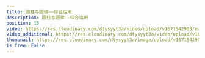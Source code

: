 ```yaml
---
title: 圆柱与圆锥——综合运用
description: 圆柱与圆锥——综合运用
position: 15
video: https://res.cloudinary.com/dtysyyt3a/video/upload/v1671542903/easymath/6年级下/03单元圆柱与圆锥/eyal7vs86hgvmq7xpf3z.mp4
video_additional: https://res.cloudinary.com/dtysyyt3a/video/upload/v1671542937/easymath/6年级下/03单元圆柱与圆锥/每课一题的解答视频/dzogpqe1tsnzszb0iipk.mp4
thumbnail: https://res.cloudinary.com/dtysyyt3a/image/upload/v1671542905/easymath/6年级下/03单元圆柱与圆锥/cj1zkcumi0td9u9tqmdt.png
is_free: False
---
```

